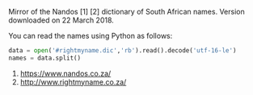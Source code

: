 Mirror of the Nandos [1] [2] dictionary of South African names. Version downloaded on 22 March 2018.

You can read the names using Python as follows:

```python
data = open('#rightmyname.dic','rb').read().decode('utf-16-le')
names = data.split()
```

1. https://www.nandos.co.za/
2. http://www.rightmyname.co.za/
